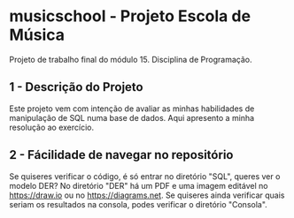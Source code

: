 # musicschool - Projeto Escola de Música
Projeto de trabalho final do módulo 15. Disciplina de Programação.

## 1 - Descrição do Projeto
Este projeto vem com intenção de avaliar as minhas habilidades de manipulação de SQL numa base de dados. Aqui apresento a minha resolução ao exercício.

## 2 - Fácilidade de navegar no repositório
Se quiseres verificar o código, é só entrar no diretório "SQL", queres ver o modelo DER? No diretório "DER" há um PDF e uma imagem editável no https://draw.io ou no https://diagrams.net. Se quiseres ainda verificar quais seriam os resultados na consola, podes verificar o diretório "Consola".
